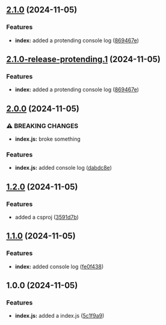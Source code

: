 ## [2.1.0](https://github.com/StuwiiDev/semver-testing/compare/v2.0.0...v2.1.0) (2024-11-05)

### Features

* **index:** added a protending console log ([869467e](https://github.com/StuwiiDev/semver-testing/commit/869467e20380e018a9db1cdbc3902bfd50f47d58))

## [2.1.0-release-protending.1](https://github.com/StuwiiDev/semver-testing/compare/v2.0.0...v2.1.0-release-protending.1) (2024-11-05)

### Features

* **index:** added a protending console log ([869467e](https://github.com/StuwiiDev/semver-testing/commit/869467e20380e018a9db1cdbc3902bfd50f47d58))

## [2.0.0](https://github.com/StuwiiDev/semver-testing/compare/v1.2.0...v2.0.0) (2024-11-05)

### ⚠ BREAKING CHANGES

* **index.js:** broke something

### Features

* **index.js:** added console log ([dabdc8e](https://github.com/StuwiiDev/semver-testing/commit/dabdc8e3929dd4c2eb8a253caa76c8e84aa462de))

## [1.2.0](https://github.com/StuwiiDev/semver-testing/compare/v1.1.0...v1.2.0) (2024-11-05)

### Features

* added a csproj ([3591d7b](https://github.com/StuwiiDev/semver-testing/commit/3591d7b9bd52aad76c0cc648897a1247d3d78c54))

## [1.1.0](https://github.com/StuwiiDev/semver-testing/compare/v1.0.0...v1.1.0) (2024-11-05)

### Features

* **index:** added console log ([fe0f438](https://github.com/StuwiiDev/semver-testing/commit/fe0f438c6092f0e45b8b5a9c3caffd302cc78fc5))

## 1.0.0 (2024-11-05)

### Features

* **index.js:** added a index.js ([5c1f9a9](https://github.com/StuwiiDev/semver-testing/commit/5c1f9a975540a5b0c8e53bd47d885dbf6390888c))

